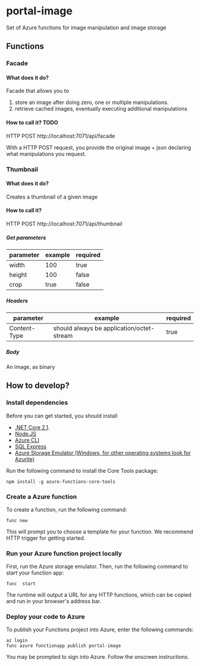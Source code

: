 # portal-image
Set of Azure functions for image manipulation and image storage

## Functions
### Facade
#### What does it do?
Facade that allows you to 

1) store an image after doing zero, one or multiple manipulations.
2) retrieve cached images, eventually executing additional manipulations

#### How to call it? TODO
HTTP POST http://localhost:7071/api/facade

With a HTTP POST request, you provide the original image + json declaring what manipulations you request.
  
### Thumbnail
#### What does it do?
Creates a thumbnail of a given image

#### How to call it?
HTTP POST http://localhost:7071/api/thumbnail

##### Get parameters
| parameter | example | required |
| --------- | ------- | -------- |
| width     | 100     | true     |
| height    | 100     | false    |
| crop      | true    | false    |

##### Headers
| parameter | example | required |
| --------- | ------- | -------- |
| Content-Type | should always be application/octet-stream | true |

##### Body
An image, as binary

## How to develop?
### Install dependencies
Before you can get started, you should install
 * [.NET Core 2.1](https://go.microsoft.com/fwlink/?linkid=2016373).
 * [Node.JS](https://go.microsoft.com/fwlink/?linkid=2016195)
 * [Azure CLI](https://docs.microsoft.com/en-us/cli/azure/run-azure-cli-docker?view=azure-cli-latest)
 * [SQL Express](https://www.microsoft.com/en-us/download/details.aspx?id=42299)
 * [Azure Storage Emulator (Windows, for other operating systems look for Azurite)](https://docs.microsoft.com/en-us/azure/storage/common/storage-use-emulator)

Run the following command to install the Core Tools package:

```
npm install -g azure-functions-core-tools
```

### Create a Azure function
To create a function, run the following command:

```
func new
```

This will prompt you to choose a template for your function. We recommend HTTP trigger for getting started.

### Run your Azure function project locally
First, run the Azure storage emulator. Then, run the following command to start your function app:

```
func  start
```

The runtime will output a URL for any HTTP functions, which can be copied and run in your browser's address bar.

### Deploy your code to Azure
To publish your Functions project into Azure, enter the following commands:

````
az login
func azure functionapp publish portal-image
````

You may be prompted to sign into Azure. Follow the onscreen instructions.